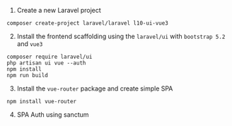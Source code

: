 1.  Create a new Laravel project
```
composer create-project laravel/laravel l10-ui-vue3
```
2.  Install the frontend scaffolding using the `laravel/ui` with `bootstrap 5.2` and `vue3`
```
composer require laravel/ui
php artisan ui vue --auth
npm install
npm run build
```
3. Install the `vue-router` package and create simple SPA
```
npm install vue-router
```
4.  SPA Auth using sanctum
